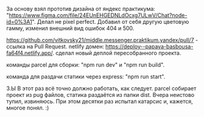 За основу взял прототив дизайна от яндекс практикума: "https://www.figma.com/file/24EUnEHGEDNLdOcxg7ULwV/Chat?node-id=0%3A1".
Делал не pixel perfect. Добавил от себя другую цветовую гамму, изменил внешний вид ошибок 404 и 500.

https://github.com/vitkovsky21/middle.messenger.praktikum.yandex/pull/7 - ссылка на Pull Request.
netlify домен: https://deploy--papaya-basbousa-fa64f4.netlify.app/. сделал новый деплой пересобранного проекта.

команды parcel для сборки: 
"npm run dev" и "npm run build". 

команда для раздачи статики через express: 
"npm run start".

З.Ы
В этот раз всё точно должно работать, как следует.
parcel собирает проект из pug файлов, статика раздаётся из папки dist.
Вчера неистово тупил, извиняюсь. При этом десятки раз испытал катарсис и, кажется, многое понял. :)
